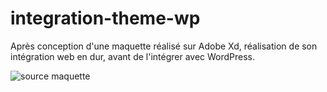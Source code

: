 # integration-theme-wp
Après conception d'une maquette réalisé sur Adobe Xd, réalisation de son intégration web en dur, avant de l'intégrer avec WordPress.

![source maquette]( C:/wamp64www/wordpress/wp-content/themes/Laurine/screenshot.png )
